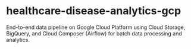 # healthcare-disease-analytics-gcp
End-to-end data pipeline on Google Cloud Platform using Cloud Storage, BigQuery, and Cloud Composer (Airflow) for batch data processing and analytics.
